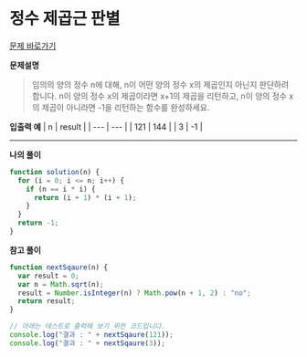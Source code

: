 # 정수 제곱근 판별

[문제 바로가기](https://school.programmers.co.kr/learn/courses/30/lessons/12934)

**문제설명**

> 임의의 양의 정수 n에 대해, n이 어떤 양의 정수 x의 제곱인지 아닌지 판단하려 합니다.
> n이 양의 정수 x의 제곱이라면 x+1의 제곱을 리턴하고, n이 양의 정수 x의 제곱이 아니라면 -1을 리턴하는 함수를 완성하세요.

**입출력 예**
| n | result |
| --- | --- |
| 121 | 144 |
| 3 | -1 |

---

**나의 풀이**

```javascript
function solution(n) {
  for (i = 0; i <= n; i++) {
    if (n == i * i) {
      return (i + 1) * (i + 1);
    }
  }
  return -1;
}
```

**참고 풀이**

```javascript
function nextSqaure(n) {
  var result = 0;
  var n = Math.sqrt(n);
  result = Number.isInteger(n) ? Math.pow(n + 1, 2) : "no";
  return result;
}

// 아래는 테스트로 출력해 보기 위한 코드입니다.
console.log("결과 : " + nextSqaure(121));
console.log("결과 : " + nextSqaure(3));
```
